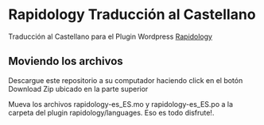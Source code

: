 # Rapidology Traducción al Castellano
Traducción al Castellano para el Plugin Wordpress [Rapidology](https://www.rapidology.com/)

## Moviendo los archivos
Descargue este repositorio a su computador haciendo click en el botón Download Zip ubicado en la parte superior

Mueva los archivos rapidology-es_ES.mo y rapidology-es_ES.po a la carpeta del plugin rapidology/languages. Eso es todo disfrute!.
